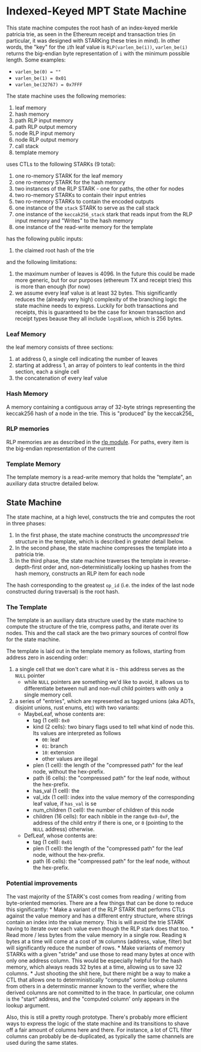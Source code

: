 # Indexed-Keyed MPT State Machine

This state machine computes the root hash of an index-keyed merkle patricia trie, as seen in the Ethereum receipt and transaction tries (in particular, it was designed with STARKing these tries in mind). In other words, the "key" for the `i`th leaf value is `RLP(varlen_be(i))`, `varlen_be(i)` returns the big-endian byte representation of `i` with the minimum possible length. Some examples:
* `varlen_be(0) = ""`
* `varlen_be(1) = 0x01`
* `varlen_be(32767) = 0x7FFF`

The state machine uses the following memories:
1. leaf memory
2. hash memory
3. path RLP input memory
4. path RLP output memory
5. node RLP input memory
6. node RLP output memory
7. call stack
8. template memory

uses CTLs to the following STARKs (9 total):
1. one ro-memory STARK for the leaf memory
5. one ro-memory STARK for the hash memory
2. two instances of the RLP STARK - one for paths, the other for nodes
3. two ro-memory STARKs to contain their input entries
4. two ro-memory STARKs to contain the encoded outputs
6. one instance of the `stack` STARK to serve as the call stack
7. one instance of the `keccak256_stack` stark that reads input from the RLP input memory and "Writes" to the hash memory
8. one instance of the read-write memory for the template


has the following public inputs:
1. the claimed root hash of the trie

and the following limitations:
1. the maximum number of leaves is 4096. In the future this could be made more generic, but for our purposes (ethereum TX and receipt tries) this is more than enough (for now)
2. we assume every leaf value is at least 32 bytes. This significantly reduces the (already very high) complexity of the branching logic the state machine needs to express. Luckily for both transactions and receipts, this is guaranteed to be the case for known transaction and receipt types beause they all include `logsBloom`, which is 256 bytes.

### Leaf Memory

the leaf memory consists of three sections:
1. at address 0, a single cell indicating the number of leaves
2. starting at address 1, an array of pointers to leaf contents in the third section, each a single cell
2. the concatenation of every leaf value

### Hash Memory

A memory containing a contiguous array of 32-byte strings representing the keccak256 hash of a node in the trie. This is "produced" by the keccak256_

### RLP memories

RLP memories are as described in the [rlp module](../rlp/ARCHITECTURE.md). For paths, every item is the big-endian representation of the current

### Template Memory

The template memory is a read-write memory that holds the "template", an auxiliary data structre detailed below.

## State Machine

The state machine, at a high level, constructs the trie and computes the root in three phases:
1. In the first phase, the state machine constructs the *uncompressed* trie structure in the template, which is described in greater detail lbelow.
2. In the second phase, the state machine compresses the template into a patricia trie.
3. In the third phase, the state machine traverses the template in reverse-depth-first order and, non-deterministically looking up hashes from the hash memory, constructs an RLP item for each node

The hash corresponding to the greatest `op_id` (i.e. the index of the last node constructed during traversal) is the root hash.

### The Template

The template is an auxiliary data structure used by the state machine to compute the structure of the trie, compress paths, and iterate over its nodes. This and the call stack are the two primary sources of control flow for the state machine.

The template is laid out in the template memory as follows, starting from address zero in ascending order:
1. a single cell that we don't care what it is - this address serves as the `NULL` pointer
	* while `NULL` pointers are something we'd like to avoid, it allows us to differentiate between null and non-null child pointers with only a single memory cell.
2. a series of "entries", which are represented as tagged unions (aka ADTs, disjoint unions, rust enums, etc) with two variants:
	* MaybeLeaf, whose contents are:
		* tag (1 cell): `0x0`
		* kind (2 cells): two binary flags used to tell what kind of node this. Its values are interpreted as follows
			* `00`: leaf
			* `01`: branch
			* `10`: extension
			* other values are illegal
		* plen (1 cell): the length of the "compressed path" for the leaf node, without the hex-prefix.
		* path (6 cells): the "compressed path" for the leaf node, without the hex-prefix.
		* has_val (1 cell): the 
		* val_idx (1 cell): index into the value memory of the corresponding leaf value, if `has_val` is se
		* num_children (1 cell): the number of children of this node
		* children (16 cells): for each nibble in the range `0x0-0xF`, the address of the child entry if there is one, or `0` (pointing to the `NULL` address) otherwise.
	* DefLeaf, whose contents are:
		* tag (1 cell): `0x01`
		* plen (1 cell): the length of the "compressed path" for the leaf node, without the hex-prefix.
		* path (6 cells): the "compressed path" for the leaf node, without the hex-prefix.


### Potential improvements

The vast majority of the STARK's cost comes from reading / writing from byte-oriented memories. There are a few things that can be done to reduce this significantly:
	* Make a variant of the RLP STARK that performs CTLs against the value memory and has a different entry structure, where strings contain an index into the value memory. This is will avoid the trie STARK having to iterate over each value even though the RLP stark does that too.
	* Read more / less bytes from the value memory in a single row. Reading `N` bytes at a time will come at a cost of `3N` columns (address, value, filter) but will significantly reduce the number of rows. 
	* Make variants of memory STARKs with a given "stride" and use those to read many bytes at once with only one address column. This would be especially helpful for the hash memory, which always reads 32 bytes at a time, allowing us to save 32 columns.
	* Just shooting the shit here, but there might be a way to make a CTL that allows one to deterministically "compute" some lookup columns from others in a determinstic manner known to the verifier, where the derived columns are not committed to in the trace. In particular, one column is the "start" address, and the "computed column' only appears in the lookup argument.

Also, this is still a pretty rough prototype. There's probably more efficient ways to express the logic of the state machine and its transitions to shave off a fair amount of columns here and there. For instance, a lot of CTL filter columns can probably be de-duplicated, as typically the same channels are used during the same states.
